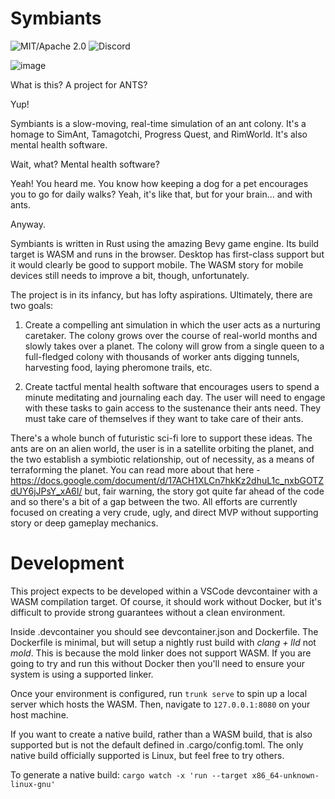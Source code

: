 # Symbiants

![MIT/Apache 2.0](https://img.shields.io/github/license/MeoMix/symbiants)
![Discord](https://img.shields.io/discord/1047934512773996604)

![image](https://github.com/MeoMix/symbiants/assets/1380995/394ac75d-6695-4492-8a99-46539bc91f40)


What is this? A project for ANTS?

Yup!

Symbiants is a slow-moving, real-time simulation of an ant colony. It's a homage to SimAnt, Tamagotchi, Progress Quest, and RimWorld. It's also mental health software.

Wait, what? Mental health software? 

Yeah! You heard me. You know how keeping a dog for a pet encourages you to go for daily walks? Yeah, it's like that, but for your brain... and with ants.

Anyway.

Symbiants is written in Rust using the amazing Bevy game engine. Its build target is WASM and runs in the browser. Desktop has first-class support but it would clearly be good to support mobile. The WASM story for mobile devices still needs to improve a bit, though, unfortunately.

The project is in its infancy, but has lofty aspirations. Ultimately, there are two goals:

  1) Create a compelling ant simulation in which the user acts as a nurturing caretaker. The colony grows over the course of real-world months and slowly takes over a planet. The colony will grow from a single queen to a full-fledged colony with thousands of worker ants digging tunnels, harvesting food, laying pheromone trails, etc.

  2) Create tactful mental health software that encourages users to spend a minute meditating and journaling each day. The user will need to engage with these tasks to gain access to the sustenance their ants need. They must take care of themselves if they want to take care of their ants.

There's a whole bunch of futuristic sci-fi lore to support these ideas. The ants are on an alien world, the user is in a satellite orbiting the planet, and the two establish a symbiotic relationship, out of necessity, as a means of terraforming the planet. You can read more about that here - https://docs.google.com/document/d/17ACH1XLCn7hkKz2dhuL1c_nxbGOTZdUY6jJPsY_xA6I/ but, fair warning, the story got quite far ahead of the code and so there's a bit of a gap between the two. All efforts are currently focused on creating a very crude, ugly, and direct MVP without supporting story or deep gameplay mechanics.

# Development

This project expects to be developed within a VSCode devcontainer with a WASM compilation target. Of course, it should work without Docker, but it's difficult to provide strong guarantees without a clean environment.

Inside .devcontainer you should see devcontainer.json and Dockerfile. The Dockerfile is minimal, but will setup a nightly rust build with *clang + lld* not *mold*. This is because the mold linker does not support WASM.
If you are going to try and run this without Docker then you'll need to ensure your system is using a supported linker.

Once your environment is configured, run `trunk serve` to spin up a local server which hosts the WASM. Then, navigate to `127.0.0.1:8080` on your host machine.

If you want to create a native build, rather than a WASM build, that is also supported but is not the default defined in .cargo/config.toml. The only native build officially supported is Linux, but feel free to try others.

To generate a native build: `cargo watch -x 'run --target x86_64-unknown-linux-gnu'`
